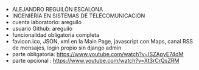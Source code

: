 - ALEJANDRO REGUILÓN ESCALONA
- INGENIERÍA EN SISTEMAS DE TELECOMUNICACIÓN
- cuenta laboratorio: areguilo
- usuario Github: areguilo
- funcionalidad obligatoria completa
- favicon.ico, JSON, xml en la Main Page, javascript con Maps, canal RSS de mensajes, login propio sin django admin 
- parte obligatoria: https://www.youtube.com/watch?v=ISZApyE74dM
- parte opcional : https://www.youtube.com/watch?v=Xt3rCrQsZRM
